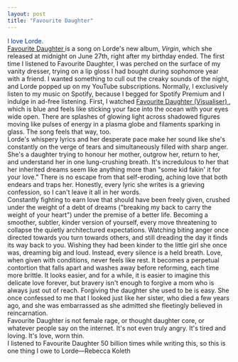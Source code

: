 ```yaml
---
layout: post
title: "Favourite Daughter"
---
```


<audio id="song" src="/assets/favourite-daughter.mp3" preload="auto"></audio>

<script>
  window.addEventListener("DOMContentLoaded", function () {
    const audio = document.getElementById("song");
    setTimeout(function () {
      audio.play().catch(() => {
        console.log("Autoplay blocked.");
      });
    }, 500);
  });
</script>



<div style="color: #0c3095;">
I love Lorde.
</div>


<!--more-->

<div class="indent">
  <a href="https://open.spotify.com/track/6FRKxwDHTDGr1lqQ0SEprH?si=46b314a25bff4a4e" target="_blank" class="pink-link">
    Favourite Daughter
  </a> is a song on Lorde's new album, <em>Virgin</em>, which she released at midnight on June 27th, right after my birthday ended. The first time I listened to Favourite Daughter, I was perched on the surface of my vanity dresser, trying on a lip gloss I had bought during sophomore year with a friend. I wanted something to cull out the creaky sounds of the night, and Lorde popped up on my YouTube subscriptions. Normally, I exclusively listen to my music on Spotify, because I begged for Spotify Premium and I indulge in ad-free listening. First, I watched 
  <a href="https://www.youtube.com/watch?v=ji2fQfwSf4E" target="_blank" class="pink-link">
    Favourite Daughter (Visualiser)
  </a>, which is blue and feels like sticking your face into the ocean with your eyes wide open. There are splashes of glowing light across shadowed figures moving like pulses of energy in a plasma globe and filaments sparking in glass. The song feels that way, too.
</div>
<div class= "indent"> 
Lorde's whispery lyrics and her desperate pace make her sound like she's constantly on the verge of tears and simultaneously filled with sharp anger. She's a daughter trying to honour her mother, outgrow her, return to her, and understand her in one lung-crushing breath. It's incredulous to her that her inherited dreams seem like anything more than "some kid fakin' it for your love." There is no escape from that self-eroding, aching love that both endears and traps her. Honestly, every lyric she writes is a grieving confession, so I can't leave it all in her words.
</div>
<div class= "indent">
Constantly fighting to earn love that should have been freely given, crushed under the weight of a debt of dreams ("breaking my back to carry the weight of your heart") under the premise of a better life. Becoming a smoother, subtler, kinder version of yourself, every move threatening to collapse the quietly architectured expectations. Watching biting anger once directed towards you turn towards others, and still dreading the day it finds its way back to you. Wishing they had been kinder to the little girl she once was, dreaming big and loud. Instead, every silence is a held breath. Love, when given with conditions, never feels like rest. It becomes a perpetual contortion that falls apart and washes away before reforming, each time more brittle. It looks easier, and for a while, it is easier to imagine this delicate love forever, but bravery isn't enough to forgive a mom who is always just out of reach. Forgiving the daughter she used to be is easy. She once confessed to me that I looked just like her sister, who died a few years ago, and she was embarrassed as she admitted she fleetingly believed in reincarnation.
</div>
<div class="indent">
Favourite Daughter is not female rage, or thought daughter core, or whatever people say on the internet. It's not even truly angry. It's tired and loving. It's love, worn thin.
</div>
<div class="indent">
I listened to Favourite Daughter 50 billion times while writing this, so this is one thing I owe to Lorde—Rebecca Koleth
